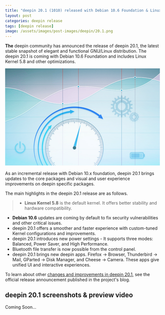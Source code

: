 ```yaml
---
title: "deepin 20.1 (1010) released with Debian 10.6 Foundation & Linux Kernel 5.8"
layout: post
categories: deepin release
tags: [deepin release]
image: /assets/images/post-images/deepin/20.1.png
---
```


**The** deepin community has announced the release of deepin 20.1, the latest stable snapshot of elegant and functional GNU/Linux distribution. The deepin 20.1 is coming with Debian 10.6 Foundation and includes Linux Kernel 5.8 and other optimizations.

![deepin 20.1 preview](/assets/images/post-images/deepin/20.1.png)

As an incremental release with Debian 10.x foundation, deepin 20.1 brings updates to the core packages and visual and user experience improvements on deepin specific packages.

The main highlights in the deepin 20.1 release are as follows.
> - **Linux Kernel 5.8** is the default kernel. It offers better stability and hardware compatibility.
- **Debian 10.6** updates are coming by default to fix security vulnerabilities and other critical issues.
- deepin 20.1 offers a smoother and faster experience with custom-tuned Kernel configurations and improvements.
- deepin 20.1 introduces new power settings - It supports three modes: Balanced, Power Saver, and High Performance.
- Bluetooth file transfer is now possible from the control panel.
- deepin 20.1 brings new deepin apps. Firefox -> Browser, Thunderbird -> Mail, GParted -> Disk Manager, and Cheese -> Camera. These apps give unified UI and interactive experiences.

To learn about other [changes and improvements in deepin 20.1](https://www.deepin.org/en/2020/12/28/deepin-20-1-details-make-perfection/), see the official release announcement published in the project's blog.

## deepin 20.1 screenshots & preview video
Coming Soon...